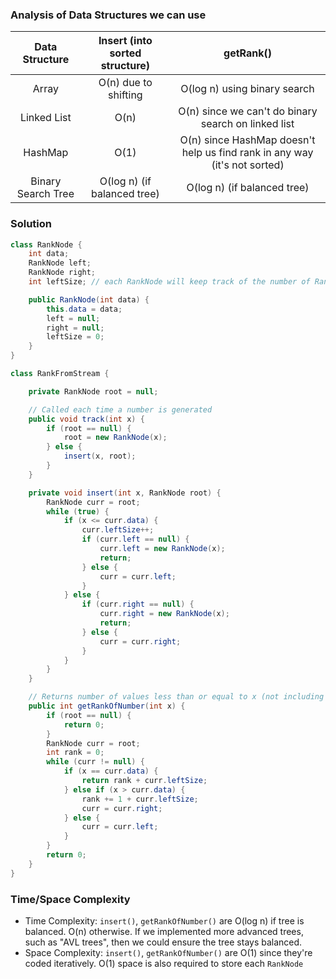 ### Analysis of Data Structures we can use

|   Data Structure   | Insert (into sorted structure) |                              getRank()                                    |
|:------------------:|:------------------------------:|:-------------------------------------------------------------------------:|
| Array              | O(n) due to shifting           | O(log n) using binary search                                              |
| Linked List        | O(n)                           | O(n) since we can't do binary search on linked list                       |
| HashMap            | O(1)                           | O(n) since HashMap doesn't help us find rank in any way (it's not sorted) |
| Binary Search Tree | O(log n) (if balanced tree)    | O(log n) (if balanced tree)                                               |

### Solution

```java
class RankNode {
    int data;
    RankNode left;
    RankNode right;
    int leftSize; // each RankNode will keep track of the number of RankNodes in its left subtree

    public RankNode(int data) {
        this.data = data;
        left = null;
        right = null;
        leftSize = 0;
    }
}
```

```java
class RankFromStream {

    private RankNode root = null;

    // Called each time a number is generated
    public void track(int x) {
        if (root == null) {
            root = new RankNode(x);
        } else {
            insert(x, root);
        }
    }

    private void insert(int x, RankNode root) {
        RankNode curr = root;
        while (true) {
            if (x <= curr.data) {
                curr.leftSize++;
                if (curr.left == null) {
                    curr.left = new RankNode(x);
                    return;
                } else {
                    curr = curr.left;
                }
            } else {
                if (curr.right == null) {
                    curr.right = new RankNode(x);
                    return;
                } else {
                    curr = curr.right;
                }
            }
        }
    }

    // Returns number of values less than or equal to x (not including x itself)
    public int getRankOfNumber(int x) {
        if (root == null) {
            return 0;
        }
        RankNode curr = root;
        int rank = 0;
        while (curr != null) {
            if (x == curr.data) {
                return rank + curr.leftSize;
            } else if (x > curr.data) {
                rank += 1 + curr.leftSize;
                curr = curr.right;
            } else {
                curr = curr.left;
            }
        }
        return 0;
    }
}
```

### Time/Space Complexity

-  Time Complexity: `insert()`, `getRankOfNumber()` are O(log n) if tree is balanced. O(n) otherwise. If we implemented more advanced trees, such as "AVL trees", then we could ensure the tree stays balanced.
- Space Complexity: `insert()`, `getRankOfNumber()` are O(1) since they're coded iteratively. O(1) space is also required to store each `RankNode`
